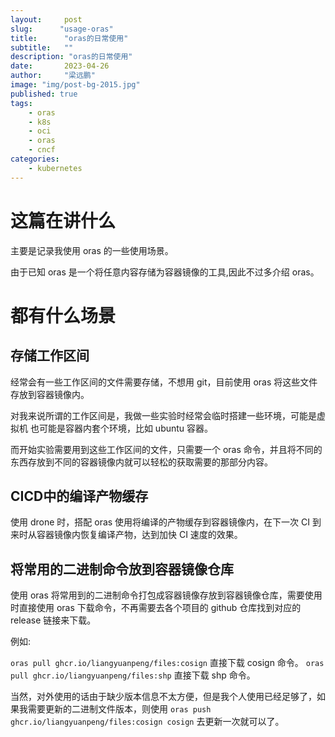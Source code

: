 ```yaml
---
layout:     post 
slug:      "usage-oras"
title:      "oras的日常使用"
subtitle:   ""
description: "oras的日常使用"
date:       2023-04-26
author:     "梁远鹏"
image: "img/post-bg-2015.jpg"
published: true
tags:
    - oras
    - k8s
    - oci
    - oras
    - cncf
categories: 
    - kubernetes
---
```


# 这篇在讲什么

主要是记录我使用 oras 的一些使用场景。

由于已知 oras 是一个将任意内容存储为容器镜像的工具,因此不过多介绍 oras。

# 都有什么场景

## 存储工作区间

经常会有一些工作区间的文件需要存储，不想用 git，目前使用 oras 将这些文件存放到容器镜像内。

对我来说所谓的工作区间是，我做一些实验时经常会临时搭建一些环境，可能是虚拟机 也可能是容器内套个环境，比如 ubuntu 容器。

而开始实验需要用到这些工作区间的文件，只需要一个 oras 命令，并且将不同的东西存放到不同的容器镜像内就可以轻松的获取需要的那部分内容。

## CICD中的编译产物缓存

使用 drone 时，搭配 oras 使用将编译的产物缓存到容器镜像内，在下一次 CI 到来时从容器镜像内恢复编译产物，达到加快 CI 速度的效果。

## 将常用的二进制命令放到容器镜像仓库

使用 oras 将常用到的二进制命令打包成容器镜像存放到容器镜像仓库，需要使用时直接使用 oras 下载命令，不再需要去各个项目的 github 仓库找到对应的 release 链接来下载。

例如:

`oras pull ghcr.io/liangyuanpeng/files:cosign` 直接下载 cosign 命令。
`oras pull ghcr.io/liangyuanpeng/files:shp` 直接下载 shp 命令。

当然，对外使用的话由于缺少版本信息不太方便，但是我个人使用已经足够了，如果我需要更新的二进制文件版本，则使用 `oras push ghcr.io/liangyuanpeng/files:cosign cosign` 去更新一次就可以了。